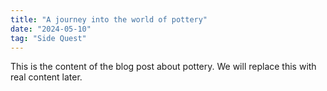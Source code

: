 ```yaml
---
title: "A journey into the world of pottery"
date: "2024-05-10"
tag: "Side Quest"
---
```


This is the content of the blog post about pottery. We will replace this with real content later. 